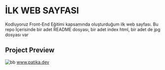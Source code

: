 # İLK WEB SAYFASI
Kodluyoruz Front-End Eğitimi kapsamında oluşturduğum ilk web sayfası. Bu repo İçerisinde bir adet README dosyası, bir adet index html, bir adet de jpg dosyası var
## Project Preview
![bb](https://user-images.githubusercontent.com/115514788/196015889-48f46014-f0af-4a04-bebf-394f1b86403d.jpg)
www.patika.dev
